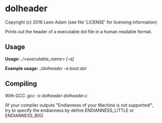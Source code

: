 dolheader
==========
Copyright (c) 2016 Leon Adam
(see file 'LICENSE' for licensing information)

Prints out the header of a executable dol file in
a human readable format.

Usage
------------------------------------------------
**Usage:** _./<executable_name> [-a] <dol file>_

**Example usage:**
_./dolheader -a boot.dol_

Compiling
-----------------------------------------------
With GCC: _gcc -o dolheader dolheader.c_

(If your compiler outputs "Endianness of 
your Machine is not supported!", try to
specify the endianness by define
ENDIANNESS_LITTLE or ENDIANNESS_BIG)
